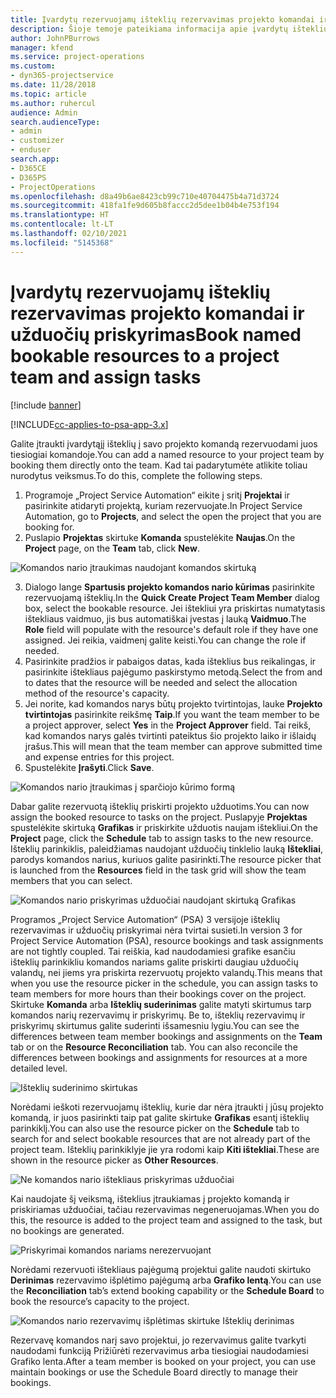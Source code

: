 ```yaml
---
title: Įvardytų rezervuojamų išteklių rezervavimas projekto komandai ir užduočių priskyrimas
description: Šioje temoje pateikiama informacija apie įvardytų išteklių rezervavimą projektų komandoms ir jų priskyrimą užduotims.
author: JohnPBurrows
manager: kfend
ms.service: project-operations
ms.custom:
- dyn365-projectservice
ms.date: 11/28/2018
ms.topic: article
ms.author: ruhercul
audience: Admin
search.audienceType:
- admin
- customizer
- enduser
search.app:
- D365CE
- D365PS
- ProjectOperations
ms.openlocfilehash: d8a49b6ae8423cb99c710e40704475b4a71d3724
ms.sourcegitcommit: 418fa1fe9d605b8faccc2d5dee1b04b4e753f194
ms.translationtype: HT
ms.contentlocale: lt-LT
ms.lasthandoff: 02/10/2021
ms.locfileid: "5145368"
---
```

# <a name="book-named-bookable-resources-to-a-project-team-and-assign-tasks"></a><span data-ttu-id="2ea29-103">Įvardytų rezervuojamų išteklių rezervavimas projekto komandai ir užduočių priskyrimas</span><span class="sxs-lookup"><span data-stu-id="2ea29-103">Book named bookable resources to a project team and assign tasks</span></span> 

[!include [banner](../includes/psa-now-project-operations.md)]

[!INCLUDE[cc-applies-to-psa-app-3.x](../includes/cc-applies-to-psa-app-3x.md)]

<span data-ttu-id="2ea29-104">Galite įtraukti įvardytąjį išteklių į savo projekto komandą rezervuodami juos tiesiogiai komandoje.</span><span class="sxs-lookup"><span data-stu-id="2ea29-104">You can  add a named resource to your project team by booking them directly onto the team.</span></span> <span data-ttu-id="2ea29-105">Kad tai padarytumėte atlikite toliau nurodytus veiksmus.</span><span class="sxs-lookup"><span data-stu-id="2ea29-105">To do this, complete the following steps.</span></span>

1. <span data-ttu-id="2ea29-106">Programoje „Project Service Automation“ eikite į sritį **Projektai** ir pasirinkite atidaryti projektą, kuriam rezervuojate.</span><span class="sxs-lookup"><span data-stu-id="2ea29-106">In  Project Service Automation, go to **Projects**, and select the open the project that you are booking for.</span></span>
2. <span data-ttu-id="2ea29-107">Puslapio **Projektas** skirtuke **Komanda** spustelėkite **Naujas**.</span><span class="sxs-lookup"><span data-stu-id="2ea29-107">On the **Project** page, on the **Team** tab, click **New**.</span></span> 

![Komandos nario įtraukimas naudojant komandos skirtuką](media/RM-how-to-1.png)

3. <span data-ttu-id="2ea29-109">Dialogo lange **Spartusis projekto komandos nario kūrimas** pasirinkite rezervuojamą išteklių.</span><span class="sxs-lookup"><span data-stu-id="2ea29-109">In the **Quick Create Project Team Member** dialog box, select the bookable resource.</span></span> <span data-ttu-id="2ea29-110">Jei ištekliui yra priskirtas numatytasis ištekliaus vaidmuo, jis bus automatiškai įvestas į lauką **Vaidmuo**.</span><span class="sxs-lookup"><span data-stu-id="2ea29-110">The **Role** field will populate with the resource's default role if they have one assigned.</span></span> <span data-ttu-id="2ea29-111">Jei reikia, vaidmenį galite keisti.</span><span class="sxs-lookup"><span data-stu-id="2ea29-111">You can change the role if needed.</span></span> 
4. <span data-ttu-id="2ea29-112">Pasirinkite pradžios ir pabaigos datas, kada išteklius bus reikalingas, ir pasirinkite ištekliaus pajėgumo paskirstymo metodą.</span><span class="sxs-lookup"><span data-stu-id="2ea29-112">Select the from and to dates that the resource will be needed and select the allocation method of the resource's capacity.</span></span> 
5. <span data-ttu-id="2ea29-113">Jei norite, kad komandos narys būtų projekto tvirtintojas, lauke **Projekto tvirtintojas** pasirinkite reikšmę **Taip**.</span><span class="sxs-lookup"><span data-stu-id="2ea29-113">If you want the team member to be a project approver, select **Yes** in the **Project Approver** field.</span></span> <span data-ttu-id="2ea29-114">Tai reikš, kad komandos narys galės tvirtinti pateiktus šio projekto laiko ir išlaidų įrašus.</span><span class="sxs-lookup"><span data-stu-id="2ea29-114">This will mean that the team member can approve submitted time and expense entries for this project.</span></span> 
6. <span data-ttu-id="2ea29-115">Spustelėkite **Įrašyti**.</span><span class="sxs-lookup"><span data-stu-id="2ea29-115">Click **Save**.</span></span>

![Komandos nario įtraukimas į sparčiojo kūrimo formą](media/RM-how-to-2.png)


<span data-ttu-id="2ea29-117">Dabar galite rezervuotą išteklių priskirti projekto užduotims.</span><span class="sxs-lookup"><span data-stu-id="2ea29-117">You can now assign the booked resource to tasks on the project.</span></span> <span data-ttu-id="2ea29-118">Puslapyje **Projektas** spustelėkite skirtuką **Grafikas** ir priskirkite užduotis naujam ištekliui.</span><span class="sxs-lookup"><span data-stu-id="2ea29-118">On the **Project** page, click the **Schedule** tab to assign tasks to the new resource.</span></span> <span data-ttu-id="2ea29-119">Išteklių parinkiklis, paleidžiamas naudojant užduočių tinklelio lauką **Ištekliai**, parodys komandos narius, kuriuos galite pasirinkti.</span><span class="sxs-lookup"><span data-stu-id="2ea29-119">The resource picker that is launched from the **Resources** field in the task grid will show the team members that you can select.</span></span>

![Komandos nario priskyrimas užduočiai naudojant skirtuką Grafikas](media/RM-how-to-3.png)

<span data-ttu-id="2ea29-121">Programos „Project Service Automation“ (PSA) 3 versijoje išteklių rezervavimas ir užduočių priskyrimai nėra tvirtai susieti.</span><span class="sxs-lookup"><span data-stu-id="2ea29-121">In version 3 for Project Service Automation (PSA), resource bookings and task assignments are not tightly coupled.</span></span> <span data-ttu-id="2ea29-122">Tai reiškia, kad naudodamiesi grafike esančiu išteklių parinkikliu komandos nariams galite priskirti daugiau užduočių valandų, nei jiems yra priskirta rezervuotų projekto valandų.</span><span class="sxs-lookup"><span data-stu-id="2ea29-122">This means that when you use the resource picker in the schedule, you can assign tasks to team members for more hours than their bookings cover on the project.</span></span>
<span data-ttu-id="2ea29-123">Skirtuke **Komanda** arba **Išteklių suderinimas** galite matyti skirtumus tarp komandos narių rezervavimų ir priskyrimų. Be to, išteklių rezervavimų ir priskyrimų skirtumus galite suderinti išsamesniu lygiu.</span><span class="sxs-lookup"><span data-stu-id="2ea29-123">You can see the differences between team member bookings and assignments on the **Team** tab or on the **Resource Reconciliation** tab. You can also reconcile the differences between bookings and assignments for resources at a more detailed level.</span></span>

![Išteklių suderinimo skirtukas](media/RM-how-to-4.png)

<span data-ttu-id="2ea29-125">Norėdami ieškoti rezervuojamų išteklių, kurie dar nėra įtraukti į jūsų projekto komandą, ir juos pasirinkti taip pat galite skirtuke **Grafikas** esantį išteklių parinkiklį.</span><span class="sxs-lookup"><span data-stu-id="2ea29-125">You can also use the resource picker on the **Schedule** tab to search for and select bookable resources that are not already part of the project team.</span></span> <span data-ttu-id="2ea29-126">Išteklių parinkiklyje jie yra rodomi kaip **Kiti ištekliai**.</span><span class="sxs-lookup"><span data-stu-id="2ea29-126">These are shown in the resource picker as **Other Resources**.</span></span>

![Ne komandos nario ištekliaus priskyrimas užduočiai](media/RM-how-to-5.png)

<span data-ttu-id="2ea29-128">Kai naudojate šį veiksmą, išteklius įtraukiamas į projekto komandą ir priskiriamas užduočiai, tačiau rezervavimas negeneruojamas.</span><span class="sxs-lookup"><span data-stu-id="2ea29-128">When you do this, the resource is added to the project team and assigned to the task, but no bookings are generated.</span></span>

![Priskyrimai komandos nariams nerezervuojant](media/RM-how-to-6.png)

<span data-ttu-id="2ea29-130">Norėdami rezervuoti ištekliaus pajėgumą projektui galite naudoti skirtuko **Derinimas** rezervavimo išplėtimo pajėgumą arba **Grafiko lentą**.</span><span class="sxs-lookup"><span data-stu-id="2ea29-130">You can use the **Reconciliation** tab’s extend booking capability or the **Schedule Board** to book the resource’s capacity to the project.</span></span>

![Komandos nario rezervavimų išplėtimas skirtuke Išteklių derinimas](media/RM-how-to-7.png)

<span data-ttu-id="2ea29-132">Rezervavę komandos narį savo projektui, jo rezervavimus galite tvarkyti naudodami funkciją Prižiūrėti rezervavimus arba tiesiogiai naudodamiesi Grafiko lenta.</span><span class="sxs-lookup"><span data-stu-id="2ea29-132">After a team member is booked on your project, you can use maintain bookings or use the Schedule Board directly to manage their bookings.</span></span>

